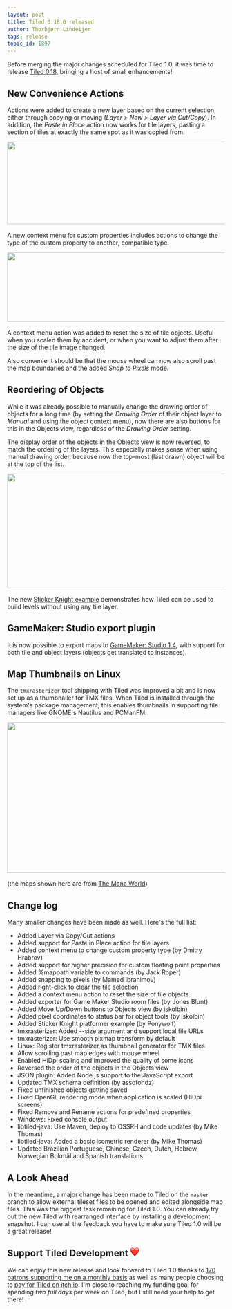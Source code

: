 ```yaml
---
layout: post
title: Tiled 0.18.0 released
author: Thorbjørn Lindeijer
tags: release
topic_id: 1897
---
```


Before merging the major changes scheduled for Tiled 1.0, it was time to release [Tiled 0.18](https://thorbjorn.itch.io/tiled), bringing a host of small enhancements!

## New Convenience Actions

Actions were added to create a new layer based on the current selection, either through copying or moving (_Layer > New > Layer via Cut/Copy_). In addition, the _Paste in Place_ action now works for tile layers, pasting a section of tiles at exactly the same spot as it was copied from.

<img src="http://discourse.mapeditor.org/uploads/mapeditor/original/1X/85ec5a011d892ccdf0d833be9a42d1c552c4df12.png" width="690" height="191">

A new context menu for custom properties includes actions to change the type of the custom property to another, compatible type.

<img src="http://discourse.mapeditor.org/uploads/mapeditor/original/1X/337ef259560eab69e722c5cec4566ff79c5c6787.png" width="620" height="160">

A context menu action was added to reset the size of tile objects. Useful when you scaled them by accident, or when you want to adjust them after the size of the tile image changed.

Also convenient should be that the mouse wheel can now also scroll past the map boundaries and the added _Snap to Pixels_ mode.

## Reordering of Objects

While it was already possible to manually change the drawing order of objects for a long time (by setting the _Drawing Order_ of their object layer to _Manual_ and using the object context menu), now there are also buttons for this in the Objects view, regardless of the _Drawing Order_ setting.

The display order of the objects in the Objects view is now reversed, to match the ordering of the layers. This especially makes sense when using manual drawing order, because now the top-most (last drawn) object will be at the top of the list.

<img src="http://discourse.mapeditor.org/uploads/mapeditor/original/1X/41908d9743082eb715f9e7361461bae811cf5c4a.png" width="690" height="265">

The new [Sticker Knight example](https://github.com/bjorn/tiled/tree/master/examples/sticker-knight) demonstrates how Tiled can be used to build levels without using any tile layer.

## GameMaker: Studio export plugin

It is now possible to export maps to [GameMaker: Studio 1.4](https://www.yoyogames.com/gamemaker/features), with support for both tile and object layers (objects get translated to instances).

## Map Thumbnails on Linux

The `tmxrasterizer` tool shipping with Tiled was improved a bit and is now set up as a thumbnailer for TMX files. When Tiled is installed through the system's package management, this enables thumbnails in supporting file managers like GNOME's Nautilus and PCManFM.

<img src="http://discourse.mapeditor.org/uploads/mapeditor/original/1X/6dba9d0cd1ea1ebc5d175dc376e8a650000a9764.png" width="690" height="348">

(the maps shown here are from [The Mana World](https://www.themanaworld.org/))

## Change log

Many smaller changes have been made as well. Here's the full list:

* Added Layer via Copy/Cut actions
* Added support for Paste in Place action for tile layers
* Added context menu to change custom property type (by Dmitry Hrabrov)
* Added support for higher precision for custom floating point properties
* Added %mappath variable to commands (by Jack Roper)
* Added snapping to pixels (by Mamed Ibrahimov)
* Added right-click to clear the tile selection
* Added a context menu action to reset the size of tile objects
* Added exporter for Game Maker Studio room files (by Jones Blunt)
* Added Move Up/Down buttons to Objects view (by iskolbin)
* Added pixel coordinates to status bar for object tools (by iskolbin)
* Added Sticker Knight platformer example (by Ponywolf)
* tmxrasterizer: Added --size argument and support local file URLs
* tmxrasterizer: Use smooth pixmap transform by default
* Linux: Register tmxrasterizer as thumbnail generator for TMX files
* Allow scrolling past map edges with mouse wheel
* Enabled HiDpi scaling and improved the quality of some icons
* Reversed the order of the objects in the Objects view
* JSON plugin: Added Node.js support to the JavaScript export
* Updated TMX schema definition (by assofohdz)
* Fixed unfinished objects getting saved
* Fixed OpenGL rendering mode when application is scaled (HiDpi screens)
* Fixed Remove and Rename actions for predefined properties
* Windows: Fixed console output
* libtiled-java: Use Maven, deploy to OSSRH and code updates (by Mike Thomas)
* libtiled-java: Added a basic isometric renderer (by Mike Thomas)
* Updated Brazilian Portuguese, Chinese, Czech, Dutch, Hebrew, Norwegian Bokmål and Spanish translations


## A Look Ahead

In the meantime, a major change has been made to Tiled on the `master` branch to allow external tileset files to be opened and edited alongside map files. This was the biggest task remaining for Tiled 1.0. You can already try out the new Tiled with rearranged interface by installing a development snapshot. I can use all the feedback you have to make sure Tiled 1.0 will be a great release!

## Support Tiled Development <img src="/img/heart.png" style="width: 1em;" title=":heart:" class="emoji" alt=":heart:">

We can enjoy this new release and look forward to Tiled 1.0 thanks to [170 patrons supporting me on a monthly basis](https://www.patreon.com/bjorn) as well as many people choosing to [pay for Tiled on itch.io](https://thorbjorn.itch.io/tiled/purchase). I'm close to reaching my funding goal for spending _two full days_ per week on Tiled, but I still need your help to get there!
